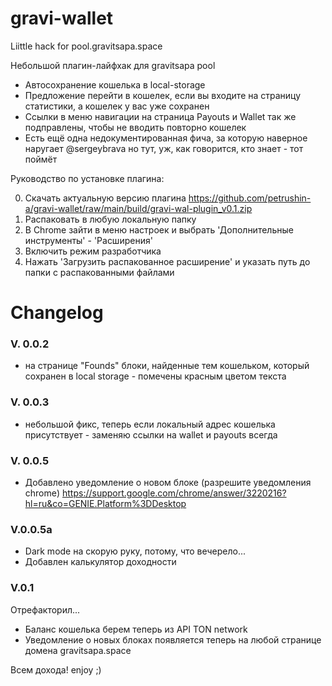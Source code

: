 # gravi-wallet

Liittle hack for pool.gravitsapa.space

Небольшой плагин-лайфхак для gravitsapa pool

- Автосохранение кошелька в local-storage
- Предложение перейти в кошелек, если вы входите на страницу статистики, а кошелек у вас уже сохранен
- Ссылки в меню навигации на страница Payouts и Wallet так же подправлены, чтобы не вводить повторно кошелек
- Есть ещё одна недокументированная фича, за которую наверное наругает @sergeybrava но тут, уж, как говорится, кто знает - тот поймёт

Руководство по установке плагина:

0. Скачать актуальную версию плагина  https://github.com/petrushin-a/gravi-wallet/raw/main/build/gravi-wal-plugin_v0.1.zip
1. Распаковать в любую локальную папку
2. В Chrome зайти в меню настроек и выбрать 'Дополнительные инструменты' - 'Расширения'
3. Включить режим разработчика
4. Нажать 'Загрузить распакованное расширение' и указать путь до папки с распакованными файлами

# Changelog


### V. 0.0.2
- на странице "Founds" блоки, найденные тем кошельком, который сохранен в local storage - помечены красным цветом текста

### V. 0.0.3
- небольшой фикс, теперь если локальный адрес кошелька присутствует - заменяю ссылки на wallet и payouts всегда

### V. 0.0.5
- Добавлено уведомление о новом блоке (разрешите уведомления chrome)
  https://support.google.com/chrome/answer/3220216?hl=ru&co=GENIE.Platform%3DDesktop

### V.0.0.5a
- Dark mode на скорую руку, потому, что вечерело...
- Добавлен калькулятор доходности

### V.0.1
Отрефакторил...

- Баланс кошелька берем теперь из API TON network
- Уведомление о новых блоках появляется теперь на любой странице домена gravitsapa.space

Всем дохода! enjoy ;)

